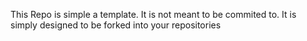 This Repo is simple a template. It is not meant to be commited to. It is simply designed to be forked into your repositories
